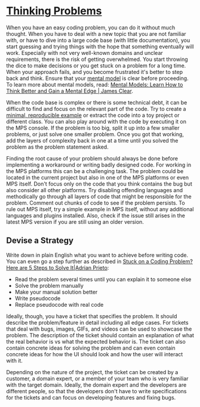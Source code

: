 # [Thinking Problems](https://pythonprinciples.com/blog/getting-unstuck/#thinking-problems)

When you have an easy coding problem, you can do it without much thought. When you have to deal with a new topic that you are not familiar with,
or have to dive into a large code base (with little documentation), you start guessing and trying things with the hope that something eventually will work.
Especially with not very well-known domains and unclear requirements, there is the risk of getting overwhelmed. You start throwing the dice to make decisions  or you get stuck on a problem for a long time.
When your approach fails, and you become frustrated it's better to step back and think. Ensure that your [mental model](https://en.wikipedia.org/wiki/Mental_model) is clear before proceeding. To learn more about mental models, read: [Mental Models: Learn How to Think Better and Gain a Mental Edge | James Clear](https://jamesclear.com/mental-models).

When the code base is complex or there is some technical debt, it can be difficult to find and focus on the relevant part of the code. Try to create a [minimal, reproducible example](https://stackoverflow.com/help/minimal-reproducible-example) or extract the code into a toy project or different class. You can also play around with the code by executing it on the MPS console. If the problem is too big, split it up into a few smaller problems, or just solve one smaller problem. Once you got that working, add the layers of complexity back in one at a time until you solved the problem as the problem statement asked.

Finding the root cause of your problem should always be done before implementing a workaround or writing badly designed code. For working in the MPS platforms this can be a challenging task. The problem could be located in the current project but also in one of the MPS platforms or even MPS itself. Don't focus only on the code that you think contains the bug but also consider all other platforms. Try disabling offending languages and methodically go through all layers of code that might be responsible for the problem. Comment out chunks of code to see if the problem persists. To rule out MPS itself, try a simple example in MPS itself, without any additional languages and plugins installed. Also, check if the issue still arises in the latest MPS version if you are still using an older version.

## Devise a Strategy

Write down in plain English what you want to achieve before writing code. You can even go a step further as described in [Stuck on a Coding Problem? Here are 5 Steps to Solve It|Adrian Prieto](https://medium.com/learn-love-code/stuck-on-a-coding-problem-here-are-5-steps-to-solve-it-8be04c4b4f19):

- Read the problem several times until you can explain it to someone else
- Solve the problem manually
- Make your manual solution better
- Write pseudocode
- Replace pseudocode with real code

Ideally, though, you have a ticket that specifies the problem. It should describe the problem/feature in detail including all edge cases. For tickets that deal with bugs, images, GIFs, and videos can be used to showcase the problem. The description of the ticket should contain an explanation of what the real behavior is vs what the expected behavior is. The ticket can also contain concrete ideas for solving the problem and can even contain concrete ideas for how the UI should look and how the user will interact with it.

Depending on the nature of the project, the ticket can be created by a customer, a domain expert, or a member of your team who is very familiar with the target domain. Ideally, the domain expert and the developers are different people, so that the developers don't have to write specifications for the tickets and can focus on developing features and fixing bugs.
